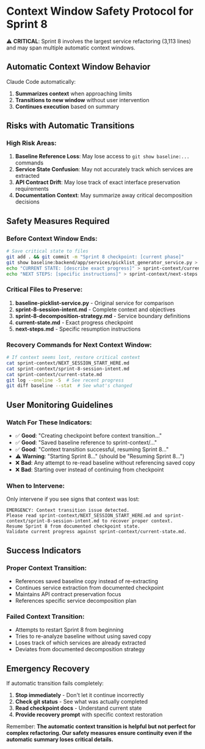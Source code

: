 # Context Window Safety Protocol for Sprint 8

⚠️ **CRITICAL**: Sprint 8 involves the largest service refactoring (3,113 lines) and may span multiple automatic context windows.

## **Automatic Context Window Behavior**

Claude Code automatically:
1. **Summarizes context** when approaching limits
2. **Transitions to new window** without user intervention  
3. **Continues execution** based on summary

## **Risks with Automatic Transitions**

### **High Risk Areas:**
1. **Baseline Reference Loss**: May lose access to `git show baseline:...` commands
2. **Service State Confusion**: May not accurately track which services are extracted
3. **API Contract Drift**: May lose track of exact interface preservation requirements
4. **Documentation Context**: May summarize away critical decomposition decisions

## **Safety Measures Required**

### **Before Context Window Ends:**
```bash
# Save critical state to files
git add . && git commit -m "Sprint 8 checkpoint: [current phase]"
git show baseline:backend/app/services/picklist_generator_service.py > sprint-context/baseline-picklist-service.py
echo "CURRENT STATE: [describe exact progress]" > sprint-context/current-state.md
echo "NEXT STEPS: [specific instructions]" > sprint-context/next-steps.md
```

### **Critical Files to Preserve:**
1. **baseline-picklist-service.py** - Original service for comparison
2. **sprint-8-session-intent.md** - Complete context and objectives  
3. **sprint-8-decomposition-strategy.md** - Service boundary definitions
4. **current-state.md** - Exact progress checkpoint
5. **next-steps.md** - Specific resumption instructions

### **Recovery Commands for Next Context Window:**
```bash
# If context seems lost, restore critical context
cat sprint-context/NEXT_SESSION_START_HERE.md
cat sprint-context/sprint-8-session-intent.md
cat sprint-context/current-state.md
git log --oneline -5  # See recent progress
git diff baseline --stat  # See what's changed
```

## **User Monitoring Guidelines**

### **Watch For These Indicators:**
- ✅ **Good**: "Creating checkpoint before context transition..."
- ✅ **Good**: "Saved baseline reference to sprint-context/..."  
- ✅ **Good**: "Context transition successful, resuming Sprint 8..."
- ⚠️ **Warning**: "Starting Sprint 8..." (should be "Resuming Sprint 8...")
- ❌ **Bad**: Any attempt to re-read baseline without referencing saved copy
- ❌ **Bad**: Starting over instead of continuing from checkpoint

### **When to Intervene:**
Only intervene if you see signs that context was lost:
```
EMERGENCY: Context transition issue detected.
Please read sprint-context/NEXT_SESSION_START_HERE.md and sprint-context/sprint-8-session-intent.md to recover proper context.
Resume Sprint 8 from documented checkpoint state.
Validate current progress against sprint-context/current-state.md.
```

## **Success Indicators**

### **Proper Context Transition:**
- References saved baseline copy instead of re-extracting
- Continues service extraction from documented checkpoint
- Maintains API contract preservation focus
- References specific service decomposition plan

### **Failed Context Transition:**
- Attempts to restart Sprint 8 from beginning
- Tries to re-analyze baseline without using saved copy
- Loses track of which services are already extracted
- Deviates from documented decomposition strategy

## **Emergency Recovery**

If automatic transition fails completely:
1. **Stop immediately** - Don't let it continue incorrectly
2. **Check git status** - See what was actually completed
3. **Read checkpoint docs** - Understand current state
4. **Provide recovery prompt** with specific context restoration

Remember: **The automatic context transition is helpful but not perfect for complex refactoring. Our safety measures ensure continuity even if the automatic summary loses critical details.**